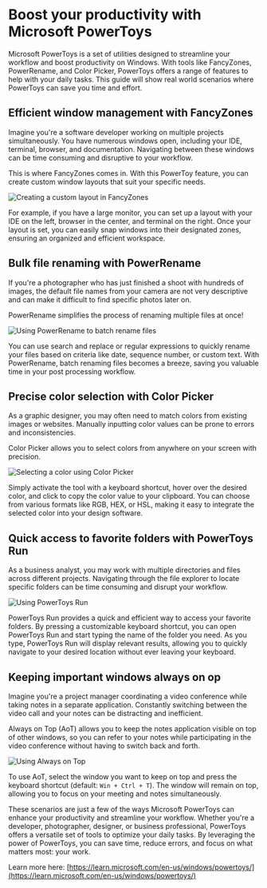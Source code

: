 # Boost your productivity with Microsoft PowerToys

Microsoft PowerToys is a set of utilities designed to streamline your workflow and boost productivity on Windows. With tools like FancyZones, PowerRename, and Color Picker, PowerToys offers a range of features to help with your daily tasks. This guide will show real world scenarios where PowerToys can save you time and effort.

## Efficient window management with FancyZones

Imagine you're a software developer working on multiple projects simultaneously. You have numerous windows open, including your IDE, terminal, browser, and documentation. Navigating between these windows can be time consuming and disruptive to your workflow.

This is where FancyZones comes in. With this PowerToy feature, you can create custom window layouts that suit your specific needs.

![Creating a custom layout in FancyZones](images/overview/Original/FancyZones.png)

For example, if you have a large monitor, you can set up a layout with your IDE on the left, browser in the center, and terminal on the right. Once your layout is set, you can easily snap windows into their designated zones, ensuring an organized and efficient workspace.

## Bulk file renaming with PowerRename

If you're a photographer who has just finished a shoot with hundreds of images, the default file names from your camera are not very descriptive and can make it difficult to find specific photos later on.

PowerRename simplifies the process of renaming multiple files at once!

![Using PowerRename to batch rename files](images/overview/Original/PowerRename.png)

You can use search and replace or regular expressions to quickly rename your files based on criteria like date, sequence number, or custom text. With PowerRename, batch renaming files becomes a breeze, saving you valuable time in your post processing workflow.

## Precise color selection with Color Picker

As a graphic designer, you may often need to match colors from existing images or websites. Manually inputting color values can be prone to errors and inconsistencies.

Color Picker allows you to select colors from anywhere on your screen with precision.

![Selecting a color using Color Picker](images/overview/Original/ColorPicker.png)

Simply activate the tool with a keyboard shortcut, hover over the desired color, and click to copy the color value to your clipboard. You can choose from various formats like RGB, HEX, or HSL, making it easy to integrate the selected color into your design software.

## Quick access to favorite folders with PowerToys Run

As a business analyst, you may work with multiple directories and files across different projects. Navigating through the file explorer to locate specific folders can be time consuming and disrupt your workflow.

![Using PowerToys Run](images/overview/Original/PowerLauncher.png)

PowerToys Run provides a quick and efficient way to access your favorite folders. By pressing a customizable keyboard shortcut, you can open PowerToys Run and start typing the name of the folder you need. As you type, PowerToys Run will display relevant results, allowing you to quickly navigate to your desired location without ever leaving your keyboard.

## Keeping important windows always on op

Imagine you're a project manager coordinating a video conference while taking notes in a separate application. Constantly switching between the video call and your notes can be distracting and inefficient.

Always on Top (AoT) allows you to keep the notes application visible on top of other windows, so you can refer to your notes while participating in the video conference without having to switch back and forth.

![Using Always on Top](images/overview/Original/AlwaysOnTop.png)

To use AoT, select the window you want to keep on top and press the keyboard shortcut (default: `Win + Ctrl + T`). The window will remain on top, allowing you to focus on your meeting and notes simultaneously.

These scenarios are just a few of the ways Microsoft PowerToys can enhance your productivity and streamline your workflow. Whether you're a developer, photographer, designer, or business professional, PowerToys offers a versatile set of tools to optimize your daily tasks. By leveraging the power of PowerToys, you can save time, reduce errors, and focus on what matters most: your work.

Learn more here: [https://learn.microsoft.com/en-us/windows/powertoys/](https://learn.microsoft.com/en-us/windows/powertoys/)